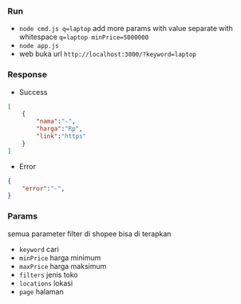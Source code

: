 ### Run
- `node cmd.js q=laptop` add more params with value separate with whitespace `q=laptop minPrice=5000000`
- `node app.js`
- web buka url `http://localhost:3000/?keyword=laptop`

### Response
- Success
```json
[
    {
        "nama":"-",
        "harga":"Rp",
        "link":"https"
    }
]
```

- Error
```json
{
    "error":"-",
}
```


### Params

semua parameter filter di shopee bisa di terapkan

- `keyword` cari
- `minPrice` harga minimum
- `maxPrice` harga maksimum
- `filters` jenis toko
- `locations` lokasi
- `page` halaman